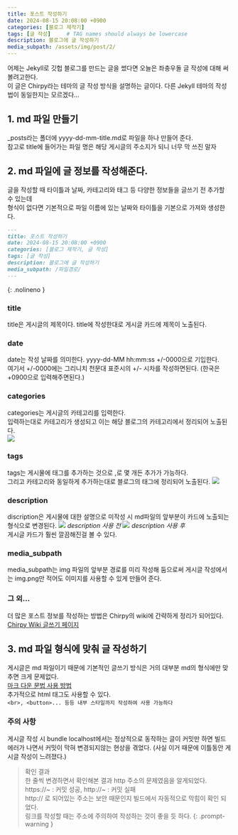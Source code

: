 ```yaml
---
title: 포스트 작성하기
date: 2024-08-15 20:08:00 +0900
categories: [블로그 제작기]
tags: [글 작성]     # TAG names should always be lowercase
description: 블로그에 글 작성하기
media_subpath: /assets/img/post/2/
---
```


어제는 Jekyll로 깃헙 블로그를 만드는 글을 썼다면 오늘은 좌충우돌 글 작성에 대해 써볼려고한다.   
이 글은 Chirpy라는 테마의 글 작성 방식을 설명하는 글이다. 다른 Jekyll 테마의 작성법이 동일한지는 모르겠다...   

## 1. md 파일 만들기
_posts라는 폴더에 yyyy-dd-mm-title.md로 파일을 하나 만들어 준다.    
참고로 title에 들어가는 파일 명은 해당 게시글의 주소지가 되니 너무 막 쓰진 말자   

## 2. md 파일에 글 정보를 작성해준다.
글을 작성할 때 타이틀과 날짜, 카테고리와 태그 등 다양한 정보들을 글쓰기 전 추가할 수 있는데   
형식이 없다면 기본적으로 파일 이름에 있는 날짜와 타이틀을 기본으로 가져와 생성한다.   
```markdown
---
title: 포스트 작성하기
date: 2024-08-15 20:08:00 +0900
categories: [블로그 제작기, 글 작성]
tags: [글 작성]
description: 블로그에 글 작성하기
media_subpath: /파일경로/
---
```
{: .nolineno }

### title
title은 게시글의 제목이다. title에 작성한대로 게시글 카드에 제목이 노출된다.   
### date
date는 작성 날짜를 의미한다. yyyy-dd-MM hh:mm:ss +/-0000으로 기입한다.   
여기서 +/-0000에는 그리니치 천문대 표준시의 +/- 시차를 작성하면된다. (한국은 +0900으로 입력해주면된다.)   
### categories
categories는 게시글의 카테고리를 입력한다.   
입력하는대로 카테고리가 생성되고 이는 해당 블로그의 카테고리에서 정리되어 노출된다.   
![](img1.png)
### tags
tags는 게시물에 태그를 추가하는 것으로 ,로 몇 개든 추가가 가능하다.   
그리고 카테고리와 동일하게 추가하는대로 블로그의 태그에 정리되어 노출된다.
![](img2.png)
### description
discription은 게시물에 대한 설명으로 미작성 시 md파일의 앞부분이 카드에 노출되는 형식으로 변경된다.
![](img3_before.png)
_description 사용 전_
![](img3_after.png)
_description 사용 후_   
게시글 카드가 훨씬 깔끔해진걸 볼 수 있다.   
### media_subpath
media_subpath는 img 파일의 앞부분 경로를 미리 작성해 둠으로써 게시글 작성에서는 img.png만 적어도 이미지를 사용할 수 있게 만들어 준다.   
### 그 외...
더 많은 포스트 정보를 작성하는 방법은 Chirpy의 wiki에 간략하게 정리가 되어있다.
[Chirpy Wiki 글쓰기 페이지](https://chirpy.cotes.page/posts/write-a-new-post/)   

## 3. md 파일 형식에 맞춰 글 작성하기
게시글은 md 파일이기 때문에 기본적인 글쓰기 방식은 거의 대부분 md의 형식에만 맞추면 크게 문제없다.   
[마크 다운 문법 사용 방법](https://gist.github.com/ihoneymon/652be052a0727ad59601)   
추가적으로 html 태그도 사용할 수 있다.   
`<br>, <button>... 등등 내부 스타일까지 작성하여 사용 가능하다`   

### 주의 사항   
게시글 작성 시 bundle localhost에서는 정상적으로 동작하는 글이 커밋만 하면 빌드 에러가 나면서 커밋이 막혀 변경되지않는 현상을 겪었다. (사실 이거 때문에 이틀동안 게시글 작성이 느려졌다.)   
> 확인 결과   
> 한 줄씩 변경하면서 확인해본 결과 http 주소의 문제였음을 알게되었다.  
> https://~ : 커밋 성공, http://~ : 커밋 실패  
> http:// 로 되어있는 주소는 보안 때문인지 빌드에서 자동적으로 막힘이 확인 되었다.   
> 링크를 작성할 때는 주소에 주의하여 작성하는 것이 좋을 듯 하다.
{: .prompt-warning }


